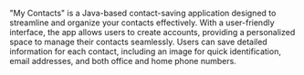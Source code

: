 "My Contacts" is a Java-based contact-saving application designed to streamline and organize your contacts effectively. With a user-friendly interface, the app allows users to create accounts, providing a personalized space to manage their contacts seamlessly. Users can save detailed information for each contact, including an image for quick identification, email addresses, and both office and home phone numbers. 

